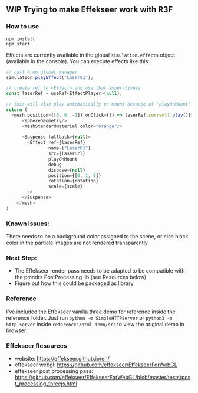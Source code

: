 ## WIP Trying to make Effekseer work with R3F


### How to use 
```
npm install
npm start
```
Effects are currently available in the global `simulation.effects` object
(available in the console). You can execute effects like this:
```js
// call from global manager
simulation.playEffect("Laser01");

// create ref to <Effect> and use that imperatively 
const laserRef = useRef<EffectPlayer>(null);

// this will also play automatically on mount because of 'playOnMount' prop
return (
  <mesh position={[0, 0, -1]} onClick={() => laserRef.current?.play()}>
      <sphereGeometry/>
      <meshStandardMaterial color="orange"/>
    
      <Suspense fallback={null}>
        <Effect ref={laserRef}
                name={"Laser01"}
                src={laserUrl}
                playOnMount
                debug
                dispose={null}
                position={[0, 1, 0]}
                rotation={rotation}
                scale={scale}
        />
      </Suspense>
    </mesh>
)
```

### Known issues:
There needs to be a background color assigned to the scene, or else 
black color in the particle images are not rendered transparently.

### Next Step:
* The Effekseer render pass needs to be adapted to be compatible
with the pmndrs PostProcessing lib (see Resources below)
* Figure out how this could be packaged as library

### Reference
I've included the Effekseer vanilla three demo for reference inside
the reference folder. 
Just run `python -m SimpleHTTPServer` or 
`python3 -m http.server` inside `references/html-demo/src` to view
the original demo in browser.


### Effekseer Resources
* website: https://effekseer.github.io/en/
* effekseer webgl: https://github.com/effekseer/EffekseerForWebGL
* effekseer post processing pass: https://github.com/effekseer/EffekseerForWebGL/blob/master/tests/post_processing_threejs.html


